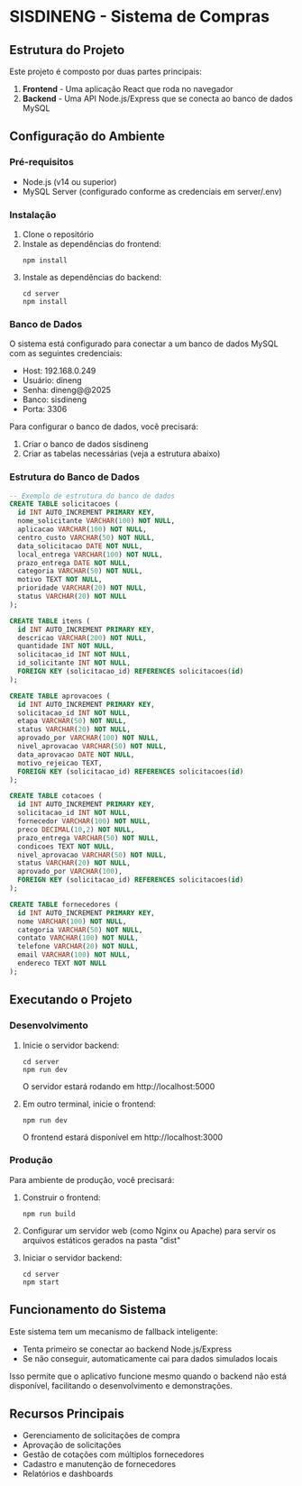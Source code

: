 
# SISDINENG - Sistema de Compras

## Estrutura do Projeto

Este projeto é composto por duas partes principais:

1. **Frontend** - Uma aplicação React que roda no navegador
2. **Backend** - Uma API Node.js/Express que se conecta ao banco de dados MySQL

## Configuração do Ambiente

### Pré-requisitos

- Node.js (v14 ou superior)
- MySQL Server (configurado conforme as credenciais em server/.env)

### Instalação

1. Clone o repositório
2. Instale as dependências do frontend:
   ```
   npm install
   ```
3. Instale as dependências do backend:
   ```
   cd server
   npm install
   ```

### Banco de Dados

O sistema está configurado para conectar a um banco de dados MySQL com as seguintes credenciais:

- Host: 192.168.0.249
- Usuário: dineng
- Senha: dineng@@2025
- Banco: sisdineng
- Porta: 3306

Para configurar o banco de dados, você precisará:

1. Criar o banco de dados sisdineng
2. Criar as tabelas necessárias (veja a estrutura abaixo)

### Estrutura do Banco de Dados

```sql
-- Exemplo de estrutura do banco de dados
CREATE TABLE solicitacoes (
  id INT AUTO_INCREMENT PRIMARY KEY,
  nome_solicitante VARCHAR(100) NOT NULL,
  aplicacao VARCHAR(100) NOT NULL,
  centro_custo VARCHAR(50) NOT NULL,
  data_solicitacao DATE NOT NULL,
  local_entrega VARCHAR(100) NOT NULL,
  prazo_entrega DATE NOT NULL,
  categoria VARCHAR(50) NOT NULL,
  motivo TEXT NOT NULL,
  prioridade VARCHAR(20) NOT NULL,
  status VARCHAR(20) NOT NULL
);

CREATE TABLE itens (
  id INT AUTO_INCREMENT PRIMARY KEY,
  descricao VARCHAR(200) NOT NULL,
  quantidade INT NOT NULL,
  solicitacao_id INT NOT NULL,
  id_solicitante INT NOT NULL,
  FOREIGN KEY (solicitacao_id) REFERENCES solicitacoes(id)
);

CREATE TABLE aprovacoes (
  id INT AUTO_INCREMENT PRIMARY KEY,
  solicitacao_id INT NOT NULL,
  etapa VARCHAR(50) NOT NULL,
  status VARCHAR(20) NOT NULL,
  aprovado_por VARCHAR(100) NOT NULL,
  nivel_aprovacao VARCHAR(50) NOT NULL,
  data_aprovacao DATE NOT NULL,
  motivo_rejeicao TEXT,
  FOREIGN KEY (solicitacao_id) REFERENCES solicitacoes(id)
);

CREATE TABLE cotacoes (
  id INT AUTO_INCREMENT PRIMARY KEY,
  solicitacao_id INT NOT NULL,
  fornecedor VARCHAR(100) NOT NULL,
  preco DECIMAL(10,2) NOT NULL,
  prazo_entrega VARCHAR(50) NOT NULL,
  condicoes TEXT NOT NULL,
  nivel_aprovacao VARCHAR(50) NOT NULL,
  status VARCHAR(20) NOT NULL,
  aprovado_por VARCHAR(100),
  FOREIGN KEY (solicitacao_id) REFERENCES solicitacoes(id)
);

CREATE TABLE fornecedores (
  id INT AUTO_INCREMENT PRIMARY KEY,
  nome VARCHAR(100) NOT NULL,
  categoria VARCHAR(50) NOT NULL,
  contato VARCHAR(100) NOT NULL,
  telefone VARCHAR(20) NOT NULL,
  email VARCHAR(100) NOT NULL,
  endereco TEXT NOT NULL
);
```

## Executando o Projeto

### Desenvolvimento

1. Inicie o servidor backend:
   ```
   cd server
   npm run dev
   ```
   O servidor estará rodando em http://localhost:5000

2. Em outro terminal, inicie o frontend:
   ```
   npm run dev
   ```
   O frontend estará disponível em http://localhost:3000

### Produção

Para ambiente de produção, você precisará:

1. Construir o frontend:
   ```
   npm run build
   ```

2. Configurar um servidor web (como Nginx ou Apache) para servir os arquivos estáticos gerados na pasta "dist"

3. Iniciar o servidor backend:
   ```
   cd server
   npm start
   ```

## Funcionamento do Sistema

Este sistema tem um mecanismo de fallback inteligente:

- Tenta primeiro se conectar ao backend Node.js/Express
- Se não conseguir, automaticamente cai para dados simulados locais

Isso permite que o aplicativo funcione mesmo quando o backend não está disponível, facilitando o desenvolvimento e demonstrações.

## Recursos Principais

- Gerenciamento de solicitações de compra
- Aprovação de solicitações
- Gestão de cotações com múltiplos fornecedores
- Cadastro e manutenção de fornecedores
- Relatórios e dashboards
